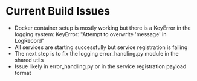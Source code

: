 # Current Build Issues

- Docker container setup is mostly working but there is a KeyError in the logging system: KeyError: "Attempt to overwrite 'message' in LogRecord"
- All services are starting successfully but service registration is failing
- The next step is to fix the logging error_handling.py module in the shared utils
- Issue likely in error_handling.py or in the service registration payload format
